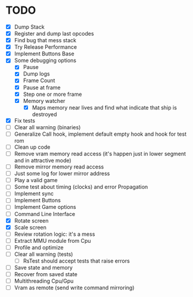 # TODO

- [x] Dump Stack
- [x] Register and dump last opcodes
- [x] Find bug that mess stack
- [x] Try Release Performance
- [x] Implement Buttons Base
- [x] Some debugging options
  - [x] Pause
  - [x] Dump logs
  - [x] Frame Count
  - [x] Pause at frame
  - [x] Step one or more frame
  - [x] Memory watcher
    - [x] Maps memory near lives and find what indicate that ship is destroyed
- [x] Fix tests
- [ ] Clear all warning (binaries)
- [ ] Generalize Call hook, implement default empty hook and hook for test rom
- [ ] Clean up code
- [ ] Remove vram memory read access (it's happen just in lower segment and in attractive mode)
- [ ] Remove mirror memory read access
- [ ] Just some log for lower mirror address
- [ ] Play a valid game
- [ ] Some test about timing (clocks) and error Propagation
- [ ] Implement sync
- [ ] Implement Buttons
- [ ] Implement Game options
- [ ] Command Line Interface
- [x] Rotate screen
- [x] Scale screen
- [ ] Review rotation logic: it's a mess
- [ ] Extract MMU module from Cpu
- [ ] Profile and optimize
- [ ] Clear all warning (tests)
  - [ ] RsTest should accept tests that raise errors
- [ ] Save state and memory
- [ ] Recover from saved state
- [ ] Multithreading Cpu/Gpu
- [ ] Vram as remote (send write command mirroring)
